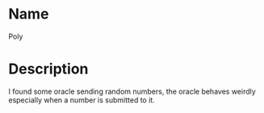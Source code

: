 # Name

Poly

# Description

I found some oracle sending random numbers, the oracle behaves weirdly especially when a number is submitted to it.
